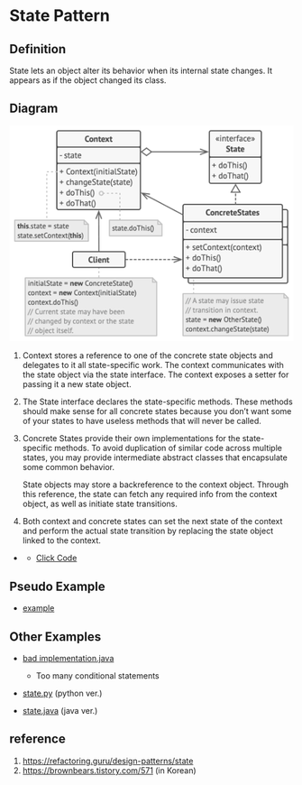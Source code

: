 # State Pattern

## Definition
State lets an object alter its behavior when its internal state changes. It appears as if the object changed its class.

## Diagram
![alt text](concept/structure.png)

1. Context stores a reference to one of the concrete state objects and delegates to it all state-specific work. The context communicates with the state object via the state interface. The context exposes a setter for passing it a new state object.

2. The State interface declares the state-specific methods. These methods should make sense for all concrete states because you don’t want some of your states to have useless methods that will never be called.

3. Concrete States provide their own implementations for the state-specific methods. To avoid duplication of similar code across multiple states, you may provide intermediate abstract classes that encapsulate some common behavior.
   
   State objects may store a backreference to the context object. Through this reference, the state can fetch any required info from the context object, as well as initiate state transitions.

4. Both context and concrete states can set the next state of the context and perform the actual state transition by replacing the state object linked to the context.

- - [Click Code](concept/example.py)

## Pseudo Example
- [example](pseudocode)

## Other Examples
- [bad implementation.java](other_examples/bad_implementation.java)
  - Too many conditional statements

- [state.py](other_examples/state.py) (python ver.)
- [state.java](other_examples/state.java) (java ver.)

## reference
1. https://refactoring.guru/design-patterns/state
2. https://brownbears.tistory.com/571 (in Korean)
